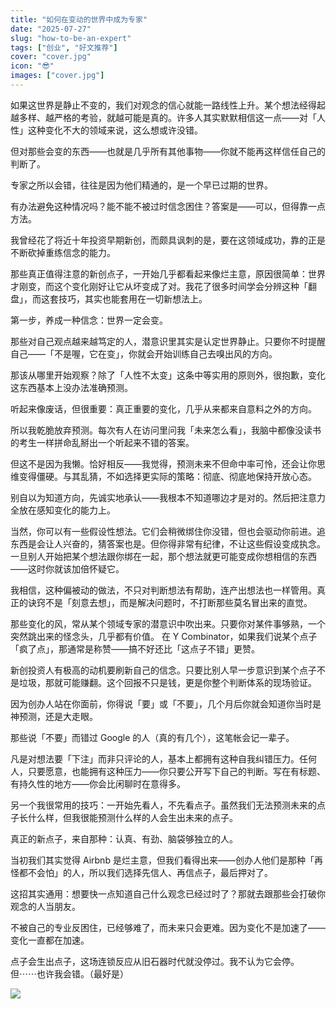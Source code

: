 ```yaml
---
title: "如何在变动的世界中成为专家"
date: "2025-07-27"
slug: "how-to-be-an-expert"
tags: ["创业", "好文推荐"]
cover: "cover.jpg"
icon: "😎"
images: ["cover.jpg"]
---
```

如果这世界是静止不变的，我们对观念的信心就能一路线性上升。某个想法经得起越多样、越严格的考验，就越可能是真的。许多人其实默默相信这一点——对「人性」这种变化不大的领域来说，这么想或许没错。



但对那些会变的东西——也就是几乎所有其他事物——你就不能再这样信任自己的判断了。



专家之所以会错，往往是因为他们精通的，是一个早已过期的世界。



有办法避免这种情况吗？能不能不被过时信念困住？答案是——可以，但得靠一点方法。



我曾经花了将近十年投资早期新创，而颇具讽刺的是，要在这领域成功，靠的正是不断砍掉重练信念的能力。



那些真正值得注意的新创点子，一开始几乎都看起来像烂主意，原因很简单：世界才刚变，而这个变化刚好让它从坏变成了对。我花了很多时间学会分辨这种「翻盘」，而这套技巧，其实也能套用在一切新想法上。



第一步，养成一种信念：世界一定会变。



那些对自己观点越来越笃定的人，潜意识里其实是认定世界静止。只要你不时提醒自己——「不是喔，它在变」，你就会开始训练自己去嗅出风的方向。



那该从哪里开始观察？除了「人性不太变」这条中等实用的原则外，很抱歉，变化这东西基本上没办法准确预测。



听起来像废话，但很重要：真正重要的变化，几乎从来都来自意料之外的方向。



所以我乾脆放弃预测。每次有人在访问里问我「未来怎么看」，我脑中都像没读书的考生一样拼命乱掰出一个听起来不错的答案。



但这不是因为我懒。恰好相反——我觉得，预测未来不但命中率可怜，还会让你思维变得僵硬。与其乱猜，不如选择更实际的策略：彻底、彻底地保持开放心态。



别自以为知道方向，先诚实地承认——我根本不知道哪边才是对的。然后把注意力全放在感知变化的能力上。



当然，你可以有一些假设性想法。它们会稍微绑住你没错，但也会驱动你前进。追东西是会让人兴奋的，猜答案也是。但你得非常有纪律，不让这些假设变成执念。
一旦别人开始把某个想法跟你绑在一起，那个想法就更可能变成你想相信的东西——这时你就该加倍怀疑它。



我相信，这种偏被动的做法，不只对判断想法有帮助，连产出想法也一样管用。真正的诀窍不是「刻意去想」，而是解决问题时，不打断那些莫名冒出来的直觉。



那些变化的风，常从某个领域专家的潜意识中吹出来。只要你对某件事够熟，一个突然跳出来的怪念头，几乎都有价值。
在 Y Combinator，如果我们说某个点子「疯了点」，那通常是称赞——搞不好还比「这点子不错」更赞。



新创投资人有极高的动机要刷新自己的信念。只要比别人早一步意识到某个点子不是垃圾，那就可能赚翻。这个回报不只是钱，更是你整个判断体系的现场验证。



因为创办人站在你面前，你得说「要」或「不要」，几个月后你就会知道你当时是神预测，还是大走眼。



那些说「不要」而错过 Google 的人（真的有几个），这笔帐会记一辈子。



凡是对想法要「下注」而非只评论的人，基本上都拥有这种自我纠错压力。任何人，只要愿意，也能拥有这种压力——你只要公开写下自己的判断。写在有标题、有持久性的地方——你会比闲聊时在意得多。



另一个我很常用的技巧：一开始先看人，不先看点子。虽然我们无法预测未来的点子长什么样，但我很能预测什么样的人会生出未来的点子。



真正的新点子，来自那种：认真、有劲、脑袋够独立的人。



当初我们其实觉得 Airbnb 是烂主意，但我们看得出来——创办人他们是那种「再怪都不会怕」的人，所以我们选择先信人、再信点子，最后押对了。



这招其实通用：想要快一点知道自己什么观念已经过时了？那就去跟那些会打破你观念的人当朋友。



不被自己的专业反困住，已经够难了，而未来只会更难。因为变化不是加速了——变化一直都在加速。



点子会生出点子，这场连锁反应从旧石器时代就没停过。我不认为它会停。
但⋯⋯也许我会错。（最好是）




![](https://prod-files-secure.s3.us-west-2.amazonaws.com/112d0858-5090-4d34-a606-b75eb8d65fd2/46476355-9cf3-4e99-9b7a-3531bc426380/1000202064.png?X-Amz-Algorithm=AWS4-HMAC-SHA256&X-Amz-Content-Sha256=UNSIGNED-PAYLOAD&X-Amz-Credential=ASIAZI2LB466SDUH7XKB%2F20250927%2Fus-west-2%2Fs3%2Faws4_request&X-Amz-Date=20250927T212646Z&X-Amz-Expires=3600&X-Amz-Security-Token=IQoJb3JpZ2luX2VjECYaCXVzLXdlc3QtMiJHMEUCIQCCxsAP8IBgTc%2BlSR%2FPCYlBwSU8ACp0TYHz%2FO%2BxdLjk%2BQIgIcF63saPlz1JMkKE2wt7GSUJjnpHsfRu9CQfZNgvbF4qiAQIrv%2F%2F%2F%2F%2F%2F%2F%2F%2F%2FARAAGgw2Mzc0MjMxODM4MDUiDOd7jSHe72DXGpbhXyrcA6qyToifvgkNO%2BWJAjxQYT%2FoHiDEwtvuODpp7UUHwaf%2FscFboq5YXGBsK6UG0LXsGAxhh9b7IbDleg0E3VuF4QAdlTdQv2PgkgCjyfvHKv7WVzYMTVDu%2Bh3Jsjx2hQjJ5ThLYYIDe1nh1boK7IMljxEbXZe8ESEfY1pDMoxo0KMp95yfSXUu5nRk3FpD9%2Bg6%2FcPWJxZm3BkbDW4v8nlqm%2BRRCcOZm7eEPRmDD9jlrz36R3jS8i5lwrf%2FBBVIC%2BFS%2FUCxkndU%2F0AFo%2BTYxNvhO3G7xlClV8GKta28UBeU3j%2BiD0AKqwA%2BrDm9VC7Iktmid18VxVaOjZgNHqhdckMWImpbqX4iENLcrlqY9DXvy5aRNHDeXN1k2i3KEDZRCPLZl%2FoSskzVijdiykocx0HVannABij4LtmDCYUgcHeByFvrCpc5I7Hk1Avv2ST8VBQ%2F6RCO0WYKT%2FkAYhVhmjMPicleNS%2BHLbHQ3GoB7GuSLh0EtM7sYtK4QxKZZ5JE6ZoU5dEuA29Sp%2BioF5tVh9nxmDJ%2BT7ocTnm8aAB1YplPUW%2FHzWFgO%2BfHydhfhoOHfgqVnRguRZAiqs%2F%2BFXC%2BdM2EcIBWXL0CYUBJztKKmBgqxIOb%2FdmIZRWOHTUlemQAMKGq4cYGOqUBQeuzXVEaeil8C7Au%2FtCd5XSATYoUGZ6BaU0HtIKJT9QvDLTuz5WpgZHMCjZG4OLYOLLA0yrX53KS7fOt6xSzebGAIxkwg8BFGcyOmNndl%2FamQ5OrxAv6FZZDlh7KQtJPiNa9nXy3WT1i%2BGjo%2BoYM0k7z2PmK9SlLKQBpjeZItIUUTs2IjcOjw1%2B7AzxVzoPRNE05otF9nTzLUK4QTMAYX9SiSdWt&X-Amz-Signature=476e3d8e8c07431458c64727791fe3acaef0facd74a1072c63fb7b44765063c6&X-Amz-SignedHeaders=host&x-amz-checksum-mode=ENABLED&x-id=GetObject)

